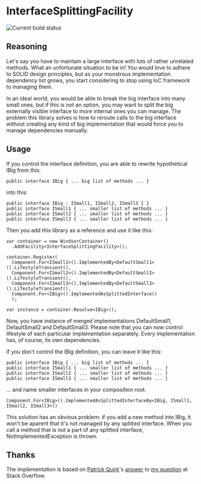 # InterfaceSplittingFacility

![Current build status](https://ci.appveyor.com/api/projects/status/9ul39kmyrv3ibatg?svg=true)

## Reasoning

Let's say you have to maintain a large interface with lots of rather unrelated methods. What an unfortunate situation to be in! You would love to adhere to SOLID design principles, but as your monstrous implementation dependency list grows, you start considering to stop using IoC framework to managing them.

In an ideal world, you would be able to break the big interface into many small ones, but if this is not an option, you may want to split the big externally visible interface to more internal ones you can manage. The problem this library solves is how to reroute calls to the big interface without creating any kind of big implementation that would force you to manage dependencies manually.

## Usage

If you control the interface definition, you are able to rewrite hypothetical IBig from this:

    public interface IBig { ... big list of methods ... }

into this:

    public interface IBig : ISmall1, ISmall2, ISmall3 { }
    public interface ISmall1 { ... smaller list of methods ... }
    public interface ISmall2 { ... smaller list of methods ... }
    public interface ISmall3 { ... smaller list of methods ... }
    
Then you add this library as a reference and use it like this:

    var container = new WindsorContainer()
      .AddFacility<InterfaceSplittingFacility>();

    container.Register(
      Component.For<ISmall1>().ImplementedBy<DefaultSmall1>().LifestyleTransient(),
      Component.For<ISmall2>().ImplementedBy<DefaultSmall2>().LifestyleTransient(),
      Component.For<ISmall3>().ImplementedBy<DefaultSmall3>().LifestyleTransient(),
      Component.For<IBig>().ImplementedAsSplittedInterface()
      );

    var instance = container.Resolve<IBig>();

Now, you have instance of merged implementations DefaultSmall1, DefaultSmall2 and DefaultSmall3. Please note that you can now control lifestyle of each particular implementation separately. Every implementation has, of course, its own dependencies.

If you don't control the IBig definition, you can leave it like this:

    public interface IBig { ... big list of methods ... }
    public interface ISmall1 { ... smaller list of methods ... }
    public interface ISmall2 { ... smaller list of methods ... }
    public interface ISmall3 { ... smaller list of methods ... }
    
... and name smaller interfaces in your composition root:

    Component.For<IBig>().ImplementedAsSplittedInterfaceBy<IBig, ISmall1, ISmall2, ISmall3>()
    
This solution has an obvious problem: if you add a new method into IBig, it won't be aparent that it's not managed by any splitted interface. When you call a method that is not a part of any splitted interface, NotImplementedException is thrown.

## Thanks

The implementation is based on [Patrick Quirk](http://stackoverflow.com/users/1698557/patrick-quirk)'s [answer](http://stackoverflow.com/a/33896456/577067) to [my question](http://stackoverflow.com/questions/33895711/can-castle-windsor-help-me-to-split-implementation-of-a-big-interface) at Stack Overflow.
